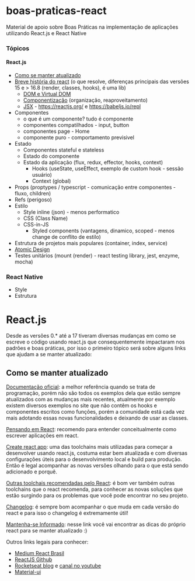 # boas-praticas-react
Material de apoio sobre Boas Práticas na implementação de aplicações utilizando React.js e React Native

### Tópicos 

#### React.js

- [Como se manter atualizado](#como-se-manter-atualizado)
- [Breve história do react](/02.%20Breve%20historia%20do%20react/README.md) (o que resolve, diferenças principais das versões 15 e > 16.8 (render, classes, hooks), é uma lib)
  - [DOM e Virtual DOM](02.%20Breve%20historia%20do%20react/README.md#DOM-e-Virtual-DOM)
  - [Componentização](02.%20Breve%20historia%20do%20react/README.md#Componentização-(organização,-reaproveitamento)) (organização, reaproveitamento)
  - [JSX](02.%20Breve%20historia%20do%20react/README.md#JSX) - https://reactjs.org/ e https://babeljs.io/repl
- Componentes
  - o que é um componente? tudo é componente
  - componentes compatilhados - input, button
  - componentes page - Home
  - componente puro - comportamento previsivel
- Estado
  - Componentes stateful e stateless
  - Estado do componente
  - Estado da aplicação (flux, redux, effector, hooks, context)
    - Hooks (useState, useEffect, exemplo de custom hook - sessão usuário)
    - Context (global)
- Props (proptypes / typescript - comunicação entre componentes - fluxo, children)
- Refs (perigoso)
- Estilo
  - Style inline (json) - menos performatico
  - CSS (Class Name)
  - CSS-in-JS
    - Styled components (vantagens, dinamico, scoped - menos change de conflito de estilo)
- Estrutura de projetos mais populares (container, index, service)
- [Atomic Design](/09.%20Atomic%20Design/README.md) 
- Testes unitários (mount (render) - react testing library, jest, enzyme, mocha)

### React Native

- Style
- Estrutura

# React.js

Desde as versões 0.* até a 17 tiveram diversas mudanças em como se escreve o código usando react.js que consequentemente impactaram nos padrões e boas práticas, por isso o primeiro tópico será sobre alguns links que ajudam a se manter atualizado:

## Como se manter atualizado

[Documentação oficial](https://pt-br.reactjs.org/docs/getting-started.html): a melhor referência quando se trata de programação, porém não são todos os exemplos dela que estão sempre atualizados com as mudanças mais recentes, atualmente por exemplo existem diversos exemplos no site que não contêm os hooks e componentes escritos como funções, porém a comunidade está cada vez mais adotando essas novas funcionalidades e deixando de usar as classes.

[Pensando em React](https://pt-br.reactjs.org/docs/thinking-in-react.html): recomendo para entender conceitualmente como escrever aplicações em react.

[Create react app](https://github.com/facebook/create-react-app): uma das toolchains mais utilizadas para começar a desenvolver usando react.js, costuma estar bem atualizada e com diversas configurações úteis para o desenvolvimento local e build para produção. Então é legal acompanhar as novas versões olhando para o que está sendo adicionado e porquê.

[Outras toolchais recomendadas pelo React](https://pt-br.reactjs.org/docs/create-a-new-react-app.html#recommended-toolchains): é bom ver também outras toolchains que o react recomenda, para conhecer as novas soluções que estão surgindo para os problemas que você pode encontrar no seu projeto.

[Changelog](https://github.com/facebook/react/blob/master/CHANGELOG.md): é sempre bom acompanhar o que muda em cada versão do react e para isso o changelog é extremamente útil!

[Mantenha-se Informado](https://pt-br.reactjs.org/docs/getting-started.html#staying-informed): nesse link você vai encontrar as dicas do próprio react para se manter atualizado :)

Outros links legais para conhecer:

- [Medium React Brasil](https://medium.com/reactbrasil/tagged/react)
- [ReactJS Github](https://github.com/reactjs)
- [Rocketseat blog](https://blog.rocketseat.com.br/tag/reactjs/) e [canal no youtube](https://www.youtube.com/c/RocketSeat)
- [Material-ui](https://material-ui.com/pt/)
